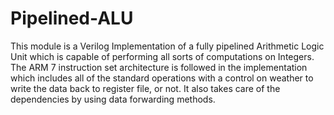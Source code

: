 # Pipelined-ALU
This module is a Verilog Implementation of a fully pipelined Arithmetic Logic Unit which is capable of performing all sorts of computations on Integers. The ARM 7 instruction set architecture is followed in the implementation which includes all of the standard operations with a control on weather to write the data back to register file, or not. It also takes care of the dependencies by using data forwarding methods. 
